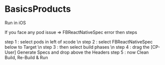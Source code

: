 # BasicsProducts


Run in iOS

If you face any pod issue
=> FBReactNativeSpec error
then steps

step 1 : select pods in left of xcode \n
step 2 : select FBReactNativeSpec below to Target \n
step 3 : then select build phases \n
step 4 : drag the [CP-User] Generate Specs and drop above the Headers
step 5 : now Clean Build, Re-Build & Run

